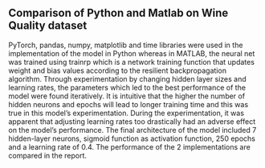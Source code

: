 ## Comparison of Python and Matlab on Wine Quality dataset

PyTorch, pandas, numpy, matplotlib and time libraries were used in the implementation of the model in Python whereas in
MATLAB, the neural net was trained using trainrp which is a network training function that updates weight and bias values
according to the resilient backpropagation algorithm. Through experimentation by changing hidden layer sizes and learning rates,
the parameters which led to the best performance of the model were found iteratively. It is intuitive that the higher the number of
hidden neurons and epochs will lead to longer training time and this was true in this model’s experimentation. During the
experimentation, it was apparent that adjusting learning rates too drastically had an adverse effect on the model’s performance.
The final architecture of the model included 7 hidden-layer neurons, sigmoid function as activation function, 250 epochs and a
learning rate of 0.4. The performance of the 2 implementations are compared in the report.

